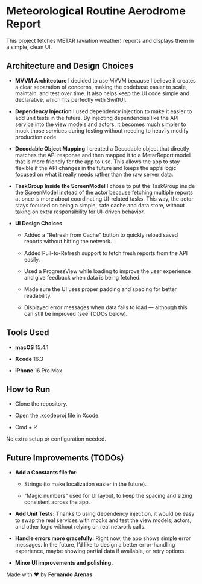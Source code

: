 # Meteorological Routine Aerodrome Report

This project fetches METAR (aviation weather) reports and displays them in a simple, clean UI.

## Architecture and Design Choices

- **MVVM Architecture**
I decided to use MVVM because I believe it creates a clear separation of concerns, making the codebase easier to scale, maintain, and test over time. It also helps keep the UI code simple and declarative, which fits perfectly with SwiftUI.

- **Dependency Injection**
I used dependency injection to make it easier to add unit tests in the future. By injecting dependencies like the API service into the view models and actors, it becomes much simpler to mock those services during testing without needing to heavily modify production code.

- **Decodable Object Mapping**
I created a Decodable object that directly matches the API response and then mapped it to a MetarReport model that is more friendly for the app to use. This allows the app to stay flexible if the API changes in the future and keeps the app’s logic focused on what it really needs rather than the raw server data.

- **TaskGroup Inside the ScreenModel**
I chose to put the TaskGroup inside the ScreenModel instead of the actor because fetching multiple reports at once is more about coordinating UI-related tasks. This way, the actor stays focused on being a simple, safe cache and data store, without taking on extra responsibility for UI-driven behavior.

- **UI Design Choices**
  - Added a "Refresh from Cache" button to quickly reload saved reports without hitting the network.

  - Added Pull-to-Refresh support to fetch fresh reports from the API easily.

  - Used a ProgressView while loading to improve the user experience and give feedback when data is being fetched.

  - Made sure the UI uses proper padding and spacing for better readability.

  - Displayed error messages when data fails to load — although this can still be improved (see TODOs below).

## Tools Used

- **macOS** 15.4.1

- **Xcode** 16.3

- **iPhone** 16 Pro Max

## How to Run

- Clone the repository.

- Open the .xcodeproj file in Xcode.

- Cmd + R

No extra setup or configuration needed.

## Future Improvements (TODOs)

- **Add a Constants file for:**
  - Strings (to make localization easier in the future).

  - "Magic numbers" used for UI layout, to keep the spacing and sizing consistent across the app.

- **Add Unit Tests:**
Thanks to using dependency injection, it would be easy to swap the real services with mocks and test the view models, actors, and other logic without relying on real network calls.

- **Handle errors more gracefully:**
Right now, the app shows simple error messages. In the future, I’d like to design a better error-handling experience, maybe showing partial data if available, or retry options.

- **Minor UI improvements and polishing.**


Made with ❤️ by **Fernando Arenas**
